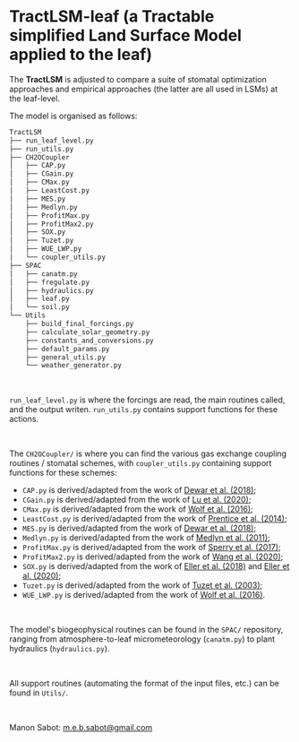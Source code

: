 # TractLSM-leaf (a Tractable simplified Land Surface Model applied to the leaf)

The **TractLSM** is adjusted to compare a suite of stomatal optimization
approaches and empirical approaches (the latter are all used in LSMs) at the
leaf-level.

The model is organised as follows:

```bash
TractLSM
├── run_leaf_level.py
├── run_utils.py
├── CH2OCoupler
│   ├── CAP.py
│   ├── CGain.py
│   ├── CMax.py
│   ├── LeastCost.py
│   ├── MES.py
│   ├── Medlyn.py
│   ├── ProfitMax.py
│   ├── ProfitMax2.py
│   ├── SOX.py
│   ├── Tuzet.py
│   ├── WUE_LWP.py
│   └── coupler_utils.py
├── SPAC
│   ├── canatm.py
│   ├── fregulate.py
│   ├── hydraulics.py
│   ├── leaf.py
│   └── soil.py
└── Utils
    ├── build_final_forcings.py
    ├── calculate_solar_geometry.py
    ├── constants_and_conversions.py
    ├── default_params.py
    ├── general_utils.py
    └── weather_generator.py
```

&nbsp;

`run_leaf_level.py` is where the forcings are read, the main routines called,
and the output writen. `run_utils.py` contains support functions for
these actions.

&nbsp;

The `CH2OCoupler/` is where you can find the various gas exchange coupling
routines / stomatal schemes, with `coupler_utils.py` containing support
functions for these schemes:
* `CAP.py` is derived/adapted from the work of
[Dewar et al. (2018)](https://doi.org/10.1111/nph.14848);
* `CGain.py` is derived/adapted from the work of
[Lu et al. (2020)](https://doi.org/10.1111/nph.16207);
* `CMax.py` is derived/adapted from the work of
[Wolf et al. (2016)](https://doi.org/10.1073/pnas.1615144113);
* `LeastCost.py` is derived/adapted from the work of
[Prentice et al. (2014)](https://doi.org/10.1111/ele.12211);
* `MES.py` is derived/adapted from the work of
[Dewar et al. (2018)](https://doi.org/10.1111/nph.14848);
* `Medlyn.py` is derived/adapted from the work of
[Medlyn et al. (2011)](https://doi.org/10.1111/j.1365-2486.2010.02375.x);
* `ProfitMax.py` is derived/adapted from the work of
[Sperry et al. (2017)](https://doi.org/10.1111/pce.12852);
* `ProfitMax2.py` is derived/adapted from the work of
[Wang et al. (2020)](https://doi.org/10.1111/nph.16572);
* `SOX.py` is derived/adapted from the work of
[Eller et al. (2018)](https://doi.org/10.1098/rstb.2017.0315) and
[Eller et al. (2020)](https://doi.org/10.1111/nph.16419);
* `Tuzet.py` is derived/adapted from the work of
[Tuzet et al. (2003)](https://doi.org/10.1046/j.1365-3040.2003.01035.x);
* `WUE_LWP.py` is derived/adapted from the work of
[Wolf et al. (2016)](https://doi.org/10.1073/pnas.1615144113).

&nbsp;

The model's biogeophysical routines can be found in the `SPAC/` repository,
ranging from atmosphere-to-leaf micrometeorology (`canatm.py`) to plant
hydraulics (`hydraulics.py`).

&nbsp;

All support routines (automating the format of the input files, etc.) can be
found in `Utils/`.

&nbsp;

Manon Sabot: [m.e.b.sabot@gmail.com](mailto:m.e.b.sabot@gmail.com?subject=[One_gs_model_to_rule_Code]%20Source%20Han%20Sans)
